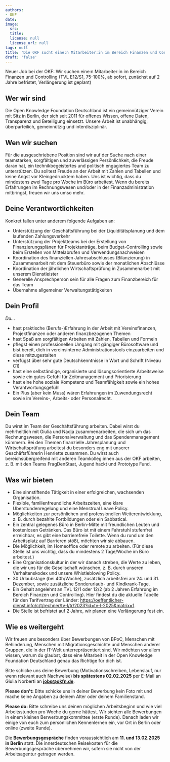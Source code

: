 ```yaml
---
authors:
- OKF
date: 
image:
  src: 
  title:
  license: null
  license_url: null
tags: null
title: 'Die OKF sucht eine:n Mitarbeiter:in im Bereich Finanzen und Controlling (75-100%, ab sofort)'
draft: 'false'
---
```


Neuer Job bei der OKF: Wir suchen eine:n Mitarbeiter:in im Bereich Finanzen und Controlling (TVL E12/S1, 75-100%, ab sofort, zunächst auf 2 Jahre befristet, Verlängerung ist geplant)

## Wer wir sind

Die Open Knowledge Foundation Deutschland ist ein gemeinnütziger Verein mit Sitz in Berlin, der sich seit 2011 für offenes Wissen, offene Daten, Transparenz und Beteiligung einsetzt. Unsere Arbeit ist unabhängig, überparteilich, gemeinnützig und interdisziplinär. 

## Wen wir suchen

Für die ausgeschriebene Position sind wir auf der Suche nach einer teamstarken, sorgfältigen und zuverlässigen Persönlichkeit, die Freude daran hat, ein technikbegeistertes und politisch engagiertes Team zu unterstützen. Du solltest Freude an der Arbeit mit Zahlen und Tabellen und keine Angst vor Kleingedrucktem haben. Uns ist wichtig, dass du mindestens zwei Tage pro Woche im Büro arbeitest. Wenn du bereits Erfahrungen im Rechnungswesen und/oder in der Finanzadministration mitbringst, freuen wir uns umso mehr.

## Deine Verantwortlichkeiten

Konkret fallen unter anderem folgende Aufgaben an: 
* Unterstützung der Geschäftsführung bei der Liquiditätsplanung und dem laufenden Zahlungsverkehr
* Unterstützung der Projektteams bei der Erstellung von Finanzierungsplänen für Projektanträge, beim Budget-Controlling sowie beim Erstellen von Mittelabrufen und Verwendungsnachweisen
* Koordination des finanziellen Jahresabschlusses (Bilanzierung) in Zusammenarbeit mit dem Steuerbüro sowie der monatlichen Abschlüsse
* Koordination der jährlichen Wirtschaftsprüfung in Zusammenarbeit mit unserem Dienstleister
* Generelle Ansprechperson sein für alle Fragen zum Finanzbereich für das Team
* Übernahme allgemeiner Verwaltungstätigkeiten

## Dein Profil

*Du…*

* hast praktische (Berufs-)Erfahrung in der Arbeit mit Vereinsfinanzen, Projektfinanzen oder anderen finanzbezogenen Themen
* hast Spaß am sorgfältigen Arbeiten mit Zahlen, Tabellen und Formeln
* pflegst einen professionellen Umgang mit gängiger Bürosoftware und bist bereit, dich in vereinsinterne Administrationstools einzuarbeiten und diese mitzugestalten
* verfügst über sehr gute Deutschkenntnisse in Wort und Schrift (Niveau C1) 
* hast eine selbständige, organisierte und lösungsorientierte Arbeitsweise sowie ein gutes Gefühl für Zeitmanagement und Priorisierung
* hast eine hohe soziale Kompetenz und Teamfähigkeit sowie ein hohes Verantwortungsgefühl 
* Ein Plus (aber kein Muss) wären Erfahrungen im Zuwendungsrecht sowie im Vereins-, Arbeits- oder Personalrecht.

## Dein Team

Du wirst im Team der Geschäftsführung arbeiten. Dabei wirst du mehrheitlich mit Giulia und Nadja zusammenarbeiten, die sich um das Rechnungswesen, die Personalverwaltung und das Spendenmanagement kümmern. Bei den Themen finanzielle Jahresplanung und Wirtschaftsprüfung arbeitest du besonders eng mit unserer Geschäftsführerin Henriette zusammen. Du wirst auch bereichsübergreifend mit anderen Teamkolleg:innen aus der OKF arbeiten, z. B. mit den Teams FragDenStaat, Jugend hackt und Prototype Fund.

## Was wir bieten

* Eine sinnstiftende Tätigkeit in einer erfolgreichen, wachsenden Organisation.
* Flexible, familienfreundliche Arbeitszeiten, eine klare Überstundenregelung und eine Menstrual Leave Policy.
* Möglichkeiten zur persönlichen und professionellen Weiterentwicklung, z. B. durch bezahlte Fortbildungen oder ein Sabbatical.
* Ein zentral gelegenes Büro in Berlin-Mitte mit freundlichen Leuten und kostenlosen Getränken. Das Büro ist mit einem Fahrstuhl stufenfrei erreichbar, es gibt eine barrierefreie Toilette. Wenn du rund um den Arbeitsplatz auf Barrieren stößt, möchten wir sie abbauen.
* Die Möglichkeit, im Homeoffice oder remote zu arbeiten. (Für diese Stelle ist uns wichtig, dass du mindestens 2 Tage/Woche im Büro arbeitest.)
* Eine Organisationskultur in der wir danach streben, die Werte zu leben, die wir uns für die Gesellschaft wünschen, z. B. durch unseren Verhaltenskodex und unsere Whistleblowing Policy. 
* 30 Urlaubstage (bei 40h/Woche), zusätzlich arbeitsfrei am 24. und 31. Dezember, sowie zusätzliche Sonderurlaub- und Kindkrank-Tage.
* Ein Gehalt angelehnt an TVL 12/1 oder 12/2 (ab 2 Jahren Erfahrung im Bereich Finanzen und Controlling). Hier findest du die aktuelle Tabelle für den Tarifvertrag der Länder: https://oeffentlicher-dienst.info/c/t/rechner/tv-l/tr/2023?id=tv-l-2025&matrix=1. 
* Die Stelle ist befristet auf 2 Jahre, wir planen eine Verlängerung fest ein.  

## Wie es weitergeht

Wir freuen uns besonders über Bewerbungen von BPoC, Menschen mit Behinderung, Menschen mit Migrationsgeschichte und Menschen anderer Gruppen, die in der IT-Welt unterrepräsentiert sind. Wir möchten vor allem wissen, warum du glaubst, dass eine Mitarbeit in der Open Knowledge Foundation Deutschland genau das Richtige für dich ist. 

Bitte schicke uns deine Bewerbung (Motivationsschreiben, Lebenslauf, nur wenn relevant auch Nachweise) **bis spätestens 02.02.2025** per E-Mail an Giulia Norberti an **jobs@okfn.de**.

**Please don't:** Bitte schicke uns in deiner Bewerbung kein Foto mit und mache keine Angaben zu deinem Alter oder deinem Familienstand.

**Please do:** Bitte schreibe uns deinen möglichen Arbeitsbeginn und wie viel Arbeitsstunden pro Woche du gerne hättest.
Wir sichten alle Bewerbungen in einem kleinen Berwerbungskommittee (erste Runde). Danach laden wir einige von euch zum persönlichen Kennenlernen ein, vor Ort in Berlin oder online (zweite Runde).

Die **Bewerbungsgespräche** finden voraussichtlich am **11. und 13.02.2025 in Berlin** statt. Die innerdeutschen Reisekosten für die Bewerbungsgespräche übernehmen wir, sofern sie nicht von der Arbeitsagentur getragen werden.
